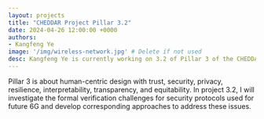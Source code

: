 ```yaml
---
layout: projects
title: "CHEDDAR Project Pillar 3.2"
date: 2024-04-26 12:00:00 +0000
authors:
- Kangfeng Ye
image: '/img/wireless-network.jpg' # Delete if not used
desc: Kangfeng Ye is currently working on 3.2 of Pillar 3 of the CHEDDAR project. 
---
```

Pillar 3 is about human-centric design with trust, security, privacy, resilience, interpretability, transparency, and equitability. In project 3.2, I will investigate the formal verification challenges for security protocols used for future 6G and develop corresponding approaches to address these issues.